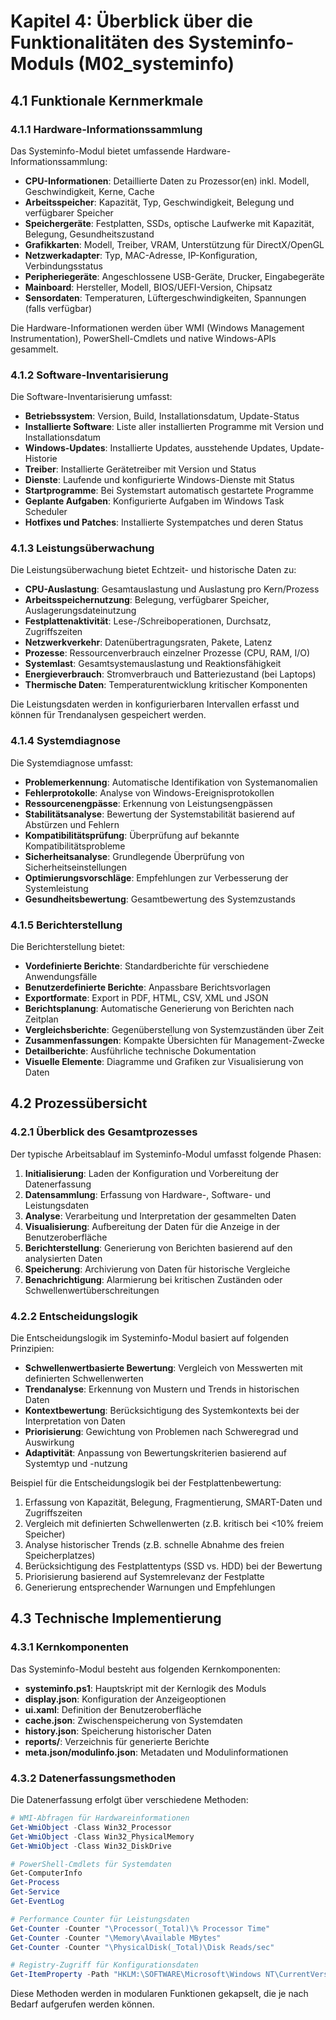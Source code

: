 # Kapitel 4: Überblick über die Funktionalitäten des Systeminfo-Moduls (M02_systeminfo)

## 4.1 Funktionale Kernmerkmale
### 4.1.1 Hardware-Informationssammlung
Das Systeminfo-Modul bietet umfassende Hardware-Informationssammlung:
- **CPU-Informationen**: Detaillierte Daten zu Prozessor(en) inkl. Modell, Geschwindigkeit, Kerne, Cache
- **Arbeitsspeicher**: Kapazität, Typ, Geschwindigkeit, Belegung und verfügbarer Speicher
- **Speichergeräte**: Festplatten, SSDs, optische Laufwerke mit Kapazität, Belegung, Gesundheitszustand
- **Grafikkarten**: Modell, Treiber, VRAM, Unterstützung für DirectX/OpenGL
- **Netzwerkadapter**: Typ, MAC-Adresse, IP-Konfiguration, Verbindungsstatus
- **Peripheriegeräte**: Angeschlossene USB-Geräte, Drucker, Eingabegeräte
- **Mainboard**: Hersteller, Modell, BIOS/UEFI-Version, Chipsatz
- **Sensordaten**: Temperaturen, Lüftergeschwindigkeiten, Spannungen (falls verfügbar)

Die Hardware-Informationen werden über WMI (Windows Management Instrumentation), PowerShell-Cmdlets und native Windows-APIs gesammelt.

### 4.1.2 Software-Inventarisierung
Die Software-Inventarisierung umfasst:
- **Betriebssystem**: Version, Build, Installationsdatum, Update-Status
- **Installierte Software**: Liste aller installierten Programme mit Version und Installationsdatum
- **Windows-Updates**: Installierte Updates, ausstehende Updates, Update-Historie
- **Treiber**: Installierte Gerätetreiber mit Version und Status
- **Dienste**: Laufende und konfigurierte Windows-Dienste mit Status
- **Startprogramme**: Bei Systemstart automatisch gestartete Programme
- **Geplante Aufgaben**: Konfigurierte Aufgaben im Windows Task Scheduler
- **Hotfixes und Patches**: Installierte Systempatches und deren Status

### 4.1.3 Leistungsüberwachung
Die Leistungsüberwachung bietet Echtzeit- und historische Daten zu:
- **CPU-Auslastung**: Gesamtauslastung und Auslastung pro Kern/Prozess
- **Arbeitsspeichernutzung**: Belegung, verfügbarer Speicher, Auslagerungsdateinutzung
- **Festplattenaktivität**: Lese-/Schreiboperationen, Durchsatz, Zugriffszeiten
- **Netzwerkverkehr**: Datenübertragungsraten, Pakete, Latenz
- **Prozesse**: Ressourcenverbrauch einzelner Prozesse (CPU, RAM, I/O)
- **Systemlast**: Gesamtsystemauslastung und Reaktionsfähigkeit
- **Energieverbrauch**: Stromverbrauch und Batteriezustand (bei Laptops)
- **Thermische Daten**: Temperaturentwicklung kritischer Komponenten

Die Leistungsdaten werden in konfigurierbaren Intervallen erfasst und können für Trendanalysen gespeichert werden.

### 4.1.4 Systemdiagnose
Die Systemdiagnose umfasst:
- **Problemerkennung**: Automatische Identifikation von Systemanomalien
- **Fehlerprotokolle**: Analyse von Windows-Ereignisprotokollen
- **Ressourcenengpässe**: Erkennung von Leistungsengpässen
- **Stabilitätsanalyse**: Bewertung der Systemstabilität basierend auf Abstürzen und Fehlern
- **Kompatibilitätsprüfung**: Überprüfung auf bekannte Kompatibilitätsprobleme
- **Sicherheitsanalyse**: Grundlegende Überprüfung von Sicherheitseinstellungen
- **Optimierungsvorschläge**: Empfehlungen zur Verbesserung der Systemleistung
- **Gesundheitsbewertung**: Gesamtbewertung des Systemzustands

### 4.1.5 Berichterstellung
Die Berichterstellung bietet:
- **Vordefinierte Berichte**: Standardberichte für verschiedene Anwendungsfälle
- **Benutzerdefinierte Berichte**: Anpassbare Berichtsvorlagen
- **Exportformate**: Export in PDF, HTML, CSV, XML und JSON
- **Berichtsplanung**: Automatische Generierung von Berichten nach Zeitplan
- **Vergleichsberichte**: Gegenüberstellung von Systemzuständen über Zeit
- **Zusammenfassungen**: Kompakte Übersichten für Management-Zwecke
- **Detailberichte**: Ausführliche technische Dokumentation
- **Visuelle Elemente**: Diagramme und Grafiken zur Visualisierung von Daten

## 4.2 Prozessübersicht
### 4.2.1 Überblick des Gesamtprozesses
Der typische Arbeitsablauf im Systeminfo-Modul umfasst folgende Phasen:
1. **Initialisierung**: Laden der Konfiguration und Vorbereitung der Datenerfassung
2. **Datensammlung**: Erfassung von Hardware-, Software- und Leistungsdaten
3. **Analyse**: Verarbeitung und Interpretation der gesammelten Daten
4. **Visualisierung**: Aufbereitung der Daten für die Anzeige in der Benutzeroberfläche
5. **Berichterstellung**: Generierung von Berichten basierend auf den analysierten Daten
6. **Speicherung**: Archivierung von Daten für historische Vergleiche
7. **Benachrichtigung**: Alarmierung bei kritischen Zuständen oder Schwellenwertüberschreitungen

### 4.2.2 Entscheidungslogik
Die Entscheidungslogik im Systeminfo-Modul basiert auf folgenden Prinzipien:
- **Schwellenwertbasierte Bewertung**: Vergleich von Messwerten mit definierten Schwellenwerten
- **Trendanalyse**: Erkennung von Mustern und Trends in historischen Daten
- **Kontextbewertung**: Berücksichtigung des Systemkontexts bei der Interpretation von Daten
- **Priorisierung**: Gewichtung von Problemen nach Schweregrad und Auswirkung
- **Adaptivität**: Anpassung von Bewertungskriterien basierend auf Systemtyp und -nutzung

Beispiel für die Entscheidungslogik bei der Festplattenbewertung:
1. Erfassung von Kapazität, Belegung, Fragmentierung, SMART-Daten und Zugriffszeiten
2. Vergleich mit definierten Schwellenwerten (z.B. kritisch bei <10% freiem Speicher)
3. Analyse historischer Trends (z.B. schnelle Abnahme des freien Speicherplatzes)
4. Berücksichtigung des Festplattentyps (SSD vs. HDD) bei der Bewertung
5. Priorisierung basierend auf Systemrelevanz der Festplatte
6. Generierung entsprechender Warnungen und Empfehlungen

## 4.3 Technische Implementierung
### 4.3.1 Kernkomponenten
Das Systeminfo-Modul besteht aus folgenden Kernkomponenten:
- **systeminfo.ps1**: Hauptskript mit der Kernlogik des Moduls
- **display.json**: Konfiguration der Anzeigeoptionen
- **ui.xaml**: Definition der Benutzeroberfläche
- **cache.json**: Zwischenspeicherung von Systemdaten
- **history.json**: Speicherung historischer Daten
- **reports/**: Verzeichnis für generierte Berichte
- **meta.json/modulinfo.json**: Metadaten und Modulinformationen

### 4.3.2 Datenerfassungsmethoden
Die Datenerfassung erfolgt über verschiedene Methoden:
```powershell
# WMI-Abfragen für Hardwareinformationen
Get-WmiObject -Class Win32_Processor
Get-WmiObject -Class Win32_PhysicalMemory
Get-WmiObject -Class Win32_DiskDrive

# PowerShell-Cmdlets für Systemdaten
Get-ComputerInfo
Get-Process
Get-Service
Get-EventLog

# Performance Counter für Leistungsdaten
Get-Counter -Counter "\Processor(_Total)\% Processor Time"
Get-Counter -Counter "\Memory\Available MBytes"
Get-Counter -Counter "\PhysicalDisk(_Total)\Disk Reads/sec"

# Registry-Zugriff für Konfigurationsdaten
Get-ItemProperty -Path "HKLM:\SOFTWARE\Microsoft\Windows NT\CurrentVersion"
```

Diese Methoden werden in modularen Funktionen gekapselt, die je nach Bedarf aufgerufen werden können.
